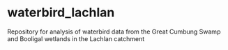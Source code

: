 # waterbird_lachlan
Repository for analysis of waterbird data from the Great Cumbung Swamp and Booligal wetlands in the Lachlan catchment
